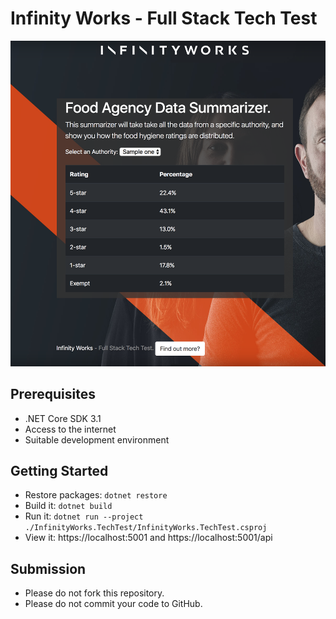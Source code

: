 # Infinity Works - Full Stack Tech Test

![Preview of Frontend](preview.png)

## Prerequisites

* .NET Core SDK 3.1
* Access to the internet
* Suitable development environment

## Getting Started

* Restore packages: `dotnet restore`
* Build it: `dotnet build`
* Run it: `dotnet run --project ./InfinityWorks.TechTest/InfinityWorks.TechTest.csproj`
* View it: https://localhost:5001 and https://localhost:5001/api

## Submission

* Please do not fork this repository.
* Please do not commit your code to GitHub.
